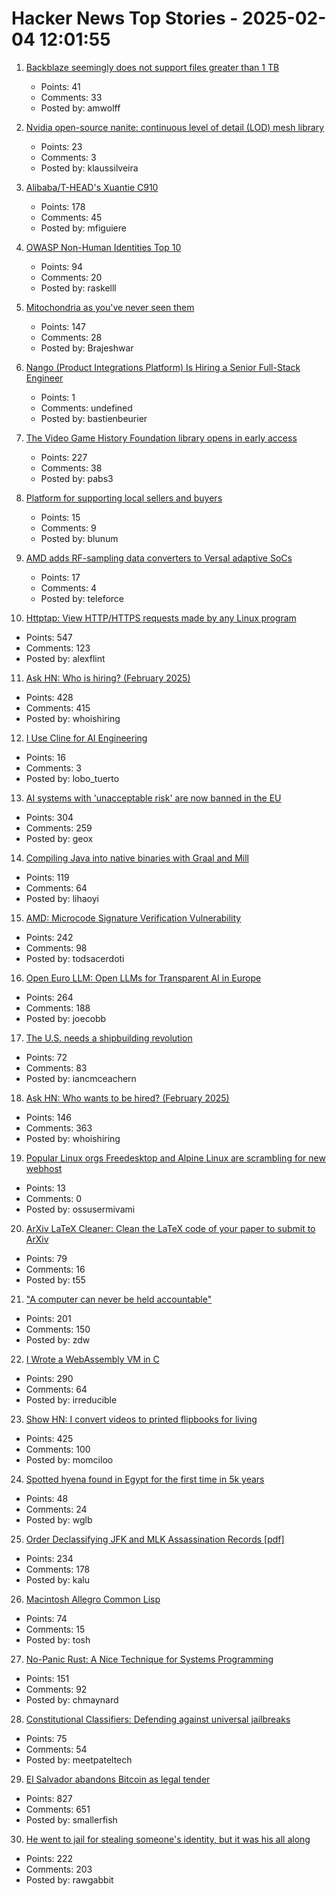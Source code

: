 # Hacker News Top Stories - 2025-02-04 12:01:55

1. [Backblaze seemingly does not support files greater than 1 TB](https://wadetregaskis.com/backblaze-seemingly-does-not-support-files-greater-than-1-tb/)
   - Points: 41
   - Comments: 33
   - Posted by: amwolff

2. [Nvidia open-source nanite: continuous level of detail (LOD) mesh library](https://github.com/nvpro-samples/nv_cluster_lod_builder)
   - Points: 23
   - Comments: 3
   - Posted by: klaussilveira

3. [Alibaba/T-HEAD's Xuantie C910](https://chipsandcheese.com/p/alibabat-heads-xuantie-c910)
   - Points: 178
   - Comments: 45
   - Posted by: mfiguiere

4. [OWASP Non-Human Identities Top 10](https://owasp.org/www-project-non-human-identities-top-10/2025/)
   - Points: 94
   - Comments: 20
   - Posted by: raskelll

5. [Mitochondria as you've never seen them](https://www.nature.com/immersive/d41586-025-00269-y/)
   - Points: 147
   - Comments: 28
   - Posted by: Brajeshwar

6. [Nango (Product Integrations Platform) Is Hiring a Senior Full-Stack Engineer](https://www.nango.dev/jobs)
   - Points: 1
   - Comments: undefined
   - Posted by: bastienbeurier

7. [The Video Game History Foundation library opens in early access](https://gamehistory.org/vghf-library-launch/)
   - Points: 227
   - Comments: 38
   - Posted by: pabs3

8. [Platform for supporting local sellers and buyers](https://blunum.com/)
   - Points: 15
   - Comments: 9
   - Posted by: blunum

9. [AMD adds RF-sampling data converters to Versal adaptive SoCs](https://www.electronicsweekly.com/news/business/amd-adds-rf-sampling-data-converters-to-versal-adaptive-socs-2024-12/)
   - Points: 17
   - Comments: 4
   - Posted by: teleforce

10. [Httptap: View HTTP/HTTPS requests made by any Linux program](https://github.com/monasticacademy/httptap)
   - Points: 547
   - Comments: 123
   - Posted by: alexflint

11. [Ask HN: Who is hiring? (February 2025)](undefined)
   - Points: 428
   - Comments: 415
   - Posted by: whoishiring

12. [I Use Cline for AI Engineering](https://addyo.substack.com/p/why-i-use-cline-for-ai-engineering)
   - Points: 16
   - Comments: 3
   - Posted by: lobo_tuerto

13. [AI systems with 'unacceptable risk' are now banned in the EU](https://techcrunch.com/2025/02/02/ai-systems-with-unacceptable-risk-are-now-banned-in-the-eu/)
   - Points: 304
   - Comments: 259
   - Posted by: geox

14. [Compiling Java into native binaries with Graal and Mill](https://mill-build.org/blog/7-graal-native-executables.html)
   - Points: 119
   - Comments: 64
   - Posted by: lihaoyi

15. [AMD: Microcode Signature Verification Vulnerability](https://github.com/google/security-research/security/advisories/GHSA-4xq7-4mgh-gp6w)
   - Points: 242
   - Comments: 98
   - Posted by: todsacerdoti

16. [Open Euro LLM: Open LLMs for Transparent AI in Europe](https://openeurollm.eu/launch-press-release)
   - Points: 264
   - Comments: 188
   - Posted by: joecobb

17. [The U.S. needs a shipbuilding revolution](https://www.usni.org/magazines/proceedings/2025/february/nation-needs-shipbuilding-revolution)
   - Points: 72
   - Comments: 83
   - Posted by: iancmceachern

18. [Ask HN: Who wants to be hired? (February 2025)](undefined)
   - Points: 146
   - Comments: 363
   - Posted by: whoishiring

19. [Popular Linux orgs Freedesktop and Alpine Linux are scrambling for new webhost](https://arstechnica.com/gadgets/2025/02/popular-linux-orgs-freedesktop-and-alpine-linux-are-scrambling-for-new-web-hosting/)
   - Points: 13
   - Comments: 0
   - Posted by: ossusermivami

20. [ArXiv LaTeX Cleaner: Clean the LaTeX code of your paper to submit to ArXiv](https://github.com/google-research/arxiv-latex-cleaner)
   - Points: 79
   - Comments: 16
   - Posted by: t55

21. ["A computer can never be held accountable"](https://simonwillison.net/2025/Feb/3/a-computer-can-never-be-held-accountable/)
   - Points: 201
   - Comments: 150
   - Posted by: zdw

22. [I Wrote a WebAssembly VM in C](https://irreducible.io/blog/my-wasm-interpreter/)
   - Points: 290
   - Comments: 64
   - Posted by: irreducible

23. [Show HN: I convert videos to printed flipbooks for living](https://www.videotoflip.com/)
   - Points: 425
   - Comments: 100
   - Posted by: momciloo

24. [Spotted hyena found in Egypt for the first time in 5k years](https://phys.org/news/2025-01-hyena-egypt-years.html)
   - Points: 48
   - Comments: 24
   - Posted by: wglb

25. [Order Declassifying JFK and MLK Assassination Records [pdf]](https://www.govinfo.gov/content/pkg/FR-2025-01-31/pdf/2025-02116.pdf)
   - Points: 234
   - Comments: 178
   - Posted by: kalu

26. [Macintosh Allegro Common Lisp](https://www.macintoshrepository.org/1799-macintosh-allegro-common-lisp)
   - Points: 74
   - Comments: 15
   - Posted by: tosh

27. [No-Panic Rust: A Nice Technique for Systems Programming](https://blog.reverberate.org/2025/02/03/no-panic-rust.html)
   - Points: 151
   - Comments: 92
   - Posted by: chmaynard

28. [Constitutional Classifiers: Defending against universal jailbreaks](https://www.anthropic.com/research/constitutional-classifiers)
   - Points: 75
   - Comments: 54
   - Posted by: meetpateltech

29. [El Salvador abandons Bitcoin as legal tender](https://ticotimes.net/2025/02/02/el-salvador-abandons-bitcoin-as-legal-tender-after-failed-experiment)
   - Points: 827
   - Comments: 651
   - Posted by: smallerfish

30. [He went to jail for stealing someone's identity, but it was his all along](https://www.nytimes.com/2025/02/03/us/iowa-identity-theft-sentencing.html)
   - Points: 222
   - Comments: 203
   - Posted by: rawgabbit

